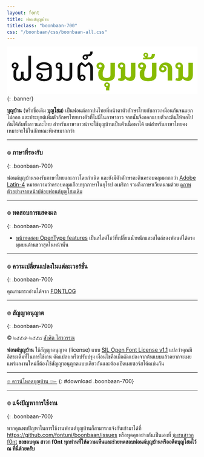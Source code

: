 ```yaml
---
layout: font
title: ฟอนต์บุญบ้าน
titleclass: "boonbaan-700"
css: "/boonbaan/css/boonbaan-all.css"
---
```


![BoonBaan Banner](images/boonbaan-banner-900.png)
{: .banner}

**บุญบ้าน** (หรือชื่อเดิม **[บุญโฮม](http://www.f0nt.com/release/boonhome/)**) เป็นฟอนต์ลาวปนไทยที่หน้าตาตัวอักษรไทยกับลาวเหมือนกันจนแยกไม่ออก และประยุกต์เพิ่มตัวอักษรไทยบางตัวที่ไม่มีในภาษาลาว จากนั้นจึงออกแบบตัวละตินให้พอไปกันได้กับทั้งลาวและไทย สำหรับภาษาลาวน่าจะใช้บุญบ้านเป็นตัวเนื้อหาได้ แต่สำหรับภาษาไทยคงเหมาะจะใช้ในลักษณะพิเศษมากกว่า

-----

### ๏ ภาษาที่รองรับ
{: .boonbaan-700}

ฟอนต์บุญบ้านรองรับภาษาไทยและลาวโดยกำเนิด และยังมีตัวอักษรละตินครอบคลุมมากกว่า [Adobe Latin-4](https://adobe-type-tools.github.io/adobe-latin-charsets/adobe-latin-4.html) หมายความว่าครอบคลุมเกือบทุกภาษาในยุโรป อเมริกา รวมถึงภาษาเวียดนามด้วย [ดูภาพตัวอย่างจากหน้าปล่อยฟอนต์บุญโฮมเดิม](http://www.f0nt.com/release/boonhome/) 

-----

### ๏ ทดสอบการแสดงผล
{: .boonbaan-700}

- [หน้าทดสอบ OpenType features](features.html) เป็นสไลด์โชว์ที่เปลี่ยนน้ำหนักและสไตล์ของฟอนต์ได้ตรงมุมบนด้านขวาสุดในหน้านั้น

-----


### ๏ ความเปลี่ยนแปลงในแต่ละเวอร์ชั่น
{: .boonbaan-700}

คุณสามารถอ่านได้จาก [FONTLOG](FONTLOG.html)

-----

### ๏ สัญญาอนุญาต
{: .boonbaan-700}

&copy; ๒๕๕๗-๒๕๕๘ [สังศิต ไสววรรณ](https://sungsit.com/)

**ฟอนต์บุญบ้าน** ใช้สัญญาอนุญาต (license) แบบ [SIL Open Font License v1.1](http://scripts.sil.org/OFL) แปลว่าคุณมีอิสระเต็มที่ในการใช้งาน ดัดแปลง หรือปรับปรุง เงื่อนไขคือเมื่อดัดแปลงจากต้นแบบแล้วอยากจะเผยแพร่ผลงานใหม่ก็ต้องใช้สัญญาอนุญาตแบบเดียวกันและต้องเปิดเผยซอร์สโค้ดเช่นกัน

-----

[๏ ดาวน์โหลดบุญบ้าน ๛](https://github.com/fontuni/boonbaan/releases)
{: #download .boonbaan-700}

-----

### ๏ แจ้งปัญหาการใช้งาน
{: .boonbaan-700}

หากคุณพบปัญหาในการใช้งานฟอนต์บุญบ้านก็สามารถแจ้งกันเข้ามาได้ที่ <https://github.com/fontuni/boonbaan/issues> หรือพูดคุยอย่างกันเป็นเองที่ [ชุมชนสาวก f0nt](http://www.f0nt.com/forum/index.php/topic,21913.0.html) **ขอขอบคุณ สาวก f0nt ทุกท่านที่ให้ความเห็นและช่วยทดสอบฟอนต์บุญบ้านหรืออดีตบุญโฮมไว้ ณ ที่นี่ด้วยครับ**

